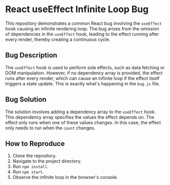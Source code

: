 # React useEffect Infinite Loop Bug

This repository demonstrates a common React bug involving the `useEffect` hook causing an infinite rendering loop. The bug arises from the omission of dependencies in the `useEffect` hook, leading to the effect running after every render, thereby creating a continuous cycle.

## Bug Description
The `useEffect` hook is used to perform side effects, such as data fetching or DOM manipulation. However, if no dependency array is provided, the effect runs after every render, which can cause an infinite loop if the effect itself triggers a state update. This is exactly what's happening in the `bug.js` file.

## Bug Solution
The solution involves adding a dependency array to the `useEffect` hook. This dependency array specifies the values the effect depends on. The effect only runs when one of these values changes. In this case, the effect only needs to run when the `count` changes.

## How to Reproduce
1. Clone the repository.
2. Navigate to the project directory.
3. Run `npm install`.
4. Run `npm start`.
5. Observe the infinite loop in the browser's console.